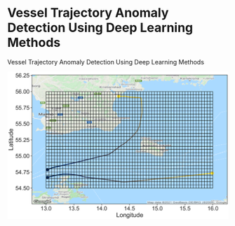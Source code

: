 # Vessel Trajectory Anomaly Detection Using Deep Learning Methods
Vessel Trajectory Anomaly Detection Using Deep Learning Methods

![alt text](https://github.com/ThordurPall/vessel-trajectory-anomaly-detection/blob/main/figures/regions/Bornholm/Explain_Binning_Bornholm.png?raw=true)
